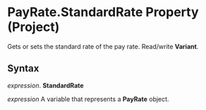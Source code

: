 
# PayRate.StandardRate Property (Project)

Gets or sets the standard rate of the pay rate. Read/write  **Variant**.


## Syntax

 _expression_. **StandardRate**

 _expression_ A variable that represents a **PayRate** object.

